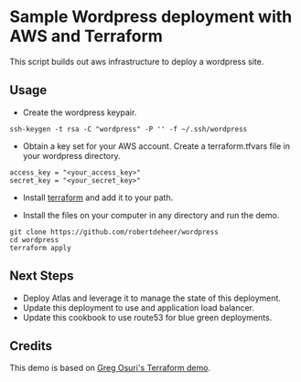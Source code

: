 # Sample Wordpress deployment with AWS and Terraform

This script builds out aws infrastructure to deploy a wordpress site.

## Usage

* Create the wordpress keypair.

```ssh-keygen -t rsa -C "wordpress" -P '' -f ~/.ssh/wordpress```

* Obtain a key set for your AWS account. Create a terraform.tfvars file in your
wordpress directory.

```
access_key = "<your_access_key>"
secret_key = "<your_secret_key>"
```

* Install [terraform](https://www.terraform.io/downloads.html) and add it to your path.

* Install the files on your computer in any directory and run the demo.

```
git clone https://github.com/robertdeheer/wordpress
cd wordpress
terraform apply
```

## Next Steps

* Deploy Atlas and leverage it to manage the state of this deployment.
* Update this deployment to use and application load balancer.
* Update this cookbook to use route53 for blue green deployments.

## Credits

This demo is based on [Greg Osuri's Terraform demo](https://www.airpair.com/aws/posts/ntiered-aws-docker-terraform-guide).
